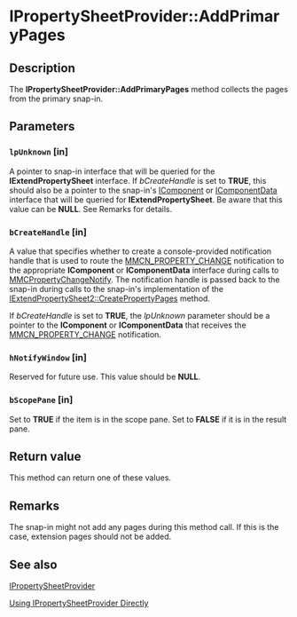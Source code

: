 # IPropertySheetProvider::AddPrimaryPages

## Description

The **IPropertySheetProvider::AddPrimaryPages** method collects the pages from the primary snap-in.

## Parameters

### `lpUnknown` [in]

A pointer to snap-in interface that will be queried for the **IExtendPropertySheet** interface. If *bCreateHandle* is set to **TRUE**, this should also be a pointer to the snap-in's
[IComponent](https://learn.microsoft.com/windows/desktop/api/mmc/nn-mmc-icomponent) or
[IComponentData](https://learn.microsoft.com/windows/desktop/api/mmc/nn-mmc-icomponentdata) interface that will be queried for **IExtendPropertySheet**. Be aware that this value can be **NULL**. See Remarks for details.

### `bCreateHandle` [in]

A value that specifies whether to create a console-provided notification handle that is used to route the [MMCN_PROPERTY_CHANGE](https://learn.microsoft.com/previous-versions/windows/desktop/mmc/mmcn-property-change) notification to the appropriate
**IComponent** or
**IComponentData** interface during calls to
[MMCPropertyChangeNotify](https://learn.microsoft.com/windows/desktop/api/mmc/nf-mmc-mmcpropertychangenotify). The notification handle is passed back to the snap-in during calls to the snap-in's implementation of the
[IExtendPropertySheet2::CreatePropertyPages](https://learn.microsoft.com/previous-versions/windows/desktop/legacy/aa814847(v=vs.85)) method.

If *bCreateHandle* is set to **TRUE**, the *lpUnknown* parameter should be a pointer to the
**IComponent** or
**IComponentData** that receives the [MMCN_PROPERTY_CHANGE](https://learn.microsoft.com/previous-versions/windows/desktop/mmc/mmcn-property-change) notification.

### `hNotifyWindow` [in]

Reserved for future use. This value should be **NULL**.

### `bScopePane` [in]

Set to **TRUE** if the item is in the scope pane. Set to **FALSE** if it is in the result pane.

## Return value

This method can return one of these values.

## Remarks

The snap-in might not add any pages during this method call. If this is the case, extension pages should not be added.

## See also

[IPropertySheetProvider](https://learn.microsoft.com/windows/desktop/api/mmc/nn-mmc-ipropertysheetprovider)

[Using IPropertySheetProvider Directly](https://learn.microsoft.com/previous-versions/windows/desktop/mmc/using-ipropertysheetprovider-directly)